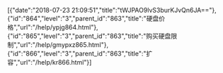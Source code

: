 [{"date":"2018-07-23 21:09:51","title":"tWJPAO9lvS3burKJvQn6JA=="},{"id":"864","level":"3","parent_id":"863","title":"硬盘价格","url":"/help/ypjg864.html"},{"id":"865","level":"3","parent_id":"863","title":"购买硬盘限制","url":"/help/gmypxz865.html"},{"id":"866","level":"3","parent_id":"863","title":"扩容","url":"/help/kr866.html"}]